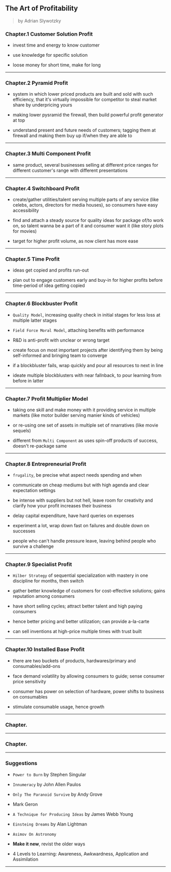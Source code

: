 
## The Art of Profitability

> by Adrian Slywotzky


### Chapter.1 Customer Solution Profit

* invest time and energy to know customer

* use knowledge for specific solution

* loose money for short time, make for long

---

### Chapter.2 Pyramid Profit

* system in which lower priced products are built and sold with such efficiency, that it's virtually impossible for competitor to steal market share by underpricing yours

* making lower pysramid the firewall, then build powerful profit generator at top

* understand present and future needs of customers; tagging them at firewall and making them buy up if/when they are able to

---

### Chapter.3 Multi Component Profit

* same product, several businesses selling at different price ranges for different customer's range with different presentations

---

### Chapter.4 Switchboard Profit

* create/gather utilities/talent serving multiple parts of any service (like celebs, actors, directors for media houses), so consumers have easy accessibility

* find and attach a steady source for quality ideas for package of/to work on, so talent wanna be a part of it and consumer want it (like story plots for movies)

* target for higher profit volume, as now client has more ease

---

### Chapter.5 Time Profit

* ideas get copied and profits run-out

* plan out to engage customers early and buy-in for higher profits before time-period of idea getting copied

---

### Chapter.6 Blockbuster Profit

* `Quality Model`, increasing quality check in initial stages for less loss at multiple latter stages

* `Field Force Moral Model`, attaching benefits with performance

* R&D is anti-profit with unclear or wrong target

* create focus on most important projects after identifying them by being self-informed and bringing team to converge

* if a blockbluster fails, wrap quickly and pour all resources to next in line

* ideate multiple blockblusters with near fallnback, to pour learning from before in latter

---

### Chapter.7 Profit Multiplier Model

* taking one skill and make money with it providing service in multiple markets (like motor builder serving manier kinds of vehicles)

* or re-using one set of assets in multiple set of nnarratives (like movie sequels)

* different from `Multi Component` as uses spin-off products of success, doesn't re-package same

---

### Chapter.8 Entrepreneurial Profit

* `frugality`, be precise what aspect needs spending and when

* communicate on cheap mediums but with high agenda and clear expectation settings

* be intense with suppliers but not hell, leave room for creativity and clarify how your profit increases their business

* delay capital expenditure, have hard queries on expenses

* experiment a lot, wrap down fast on failures and double down on successes

* people who can't handle pressure leave, leaving behind people who survive a challenge

---

### Chapter.9 Specialist Profit

* `Hilber Strategy` of sequential specialization with mastery in one discipline for months, then switch

* gather better knowledge of customers for cost-effective solutions; gains reputation among consumers

* have short selling cycles; attract better talent and high paying consumers

* hence better pricing and better utilization; can provide a-la-carte

* can sell inventions at high-price multiple times with trust built

---

### Chapter.10 Installed Base Profit

* there are two buckets of products, hardwares/primary and consumables/add-ons

* face demand volatility by allowing consumers to guide; sense consumer price sensitivity

* consumer has power on selection of hardware, power shifts to business on consumables

* stimulate consumable usage, hence growth

---

### Chapter.



---

### Chapter.



---

### Suggestions

* `Power to Burn` by Stephen Singular

* `Innumeracy` by John Allen Paulos

* `Only The Paranoid Survive` by Andy Grove

* Mark Geron

* `A Technique for Producing Ideas` by James Webb Young

* `Einsteing Dreams` by Alan Lightman

* `Asimov On Astronomy`

* **Make it new**, revist the older ways

* 4 Levels to Learning: Awareness, Awkwardness, Application and Assimilation

---
